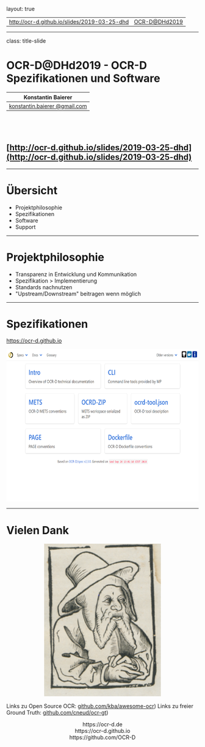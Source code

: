 layout: true
  
<div class="my-footer">
  <table>
    <tr>
      <td style="text-align:left"><a href="http://ocr-d.github.io/slides/2019-03-25-dhd">http://ocr-d.github.io/slides/2019-03-25-dhd</a></td>
      <td style="text-align:right"><a href="https://ocr-d.de">OCR-D@DHd2019</a></td>
    </tr>
  </table>
</div>

---

class: title-slide

# OCR-D@DHd2019 - OCR-D Spezifikationen und Software

| Konstantin Baierer                                                                   |
| :-------------------------------------------:                                        |
| [konstantin.baierer @gmail.com](mailto:konstantin.baierer@gmail.com) |

## &nbsp;

## [http://ocr-d.github.io/slides/2019-03-25-dhd](http://ocr-d.github.io/slides/2019-03-25-dhd)

---

# Übersicht

* Projektphilosophie
* Spezifikationen
* Software
* Support

---

# Projektphilosophie

* Transparenz in Entwicklung und Kommunikation
* Spezifikation > Implementierung
* Standards nachnutzen
* "Upstream/Downstream" beitragen wenn möglich

---

# Spezifikationen

https://ocr-d.github.io

<center>
<img src="figures/screenshot-ocrdgithubio.png" height="400"/>
</center>

---

# Vielen Dank

<center>
<img src="figures/end-man.png" height="400"/>
</center>

Links zu Open Source OCR: [github.com/kba/awesome-ocr](https://github.com/kba/awesome-ocr))
Links zu freier Ground Truth: [github.com/cneud/ocr-gt](https://github.com/cneud/ocr-gt))

<center>
https://ocr-d.de
</center>

<center>
https://ocr-d.github.io
</center>

<center>
https://github.com/OCR-D
</center>

